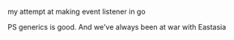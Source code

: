 my attempt at making event listener in go


PS generics is good. And we've always been at war with Eastasia
